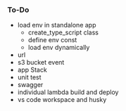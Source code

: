 ### To-Do

- load env in standalone app
    - create_type_script class 
    - define env const 
    - load env dynamically 
- url
- s3 bucket event 
- app Stack
- unit test
- swagger 
- individual lambda build and deploy
- vs code workspace and husky 